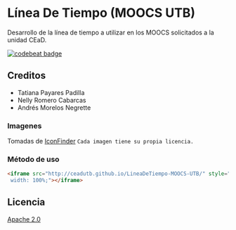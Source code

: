 # Línea De Tiempo (MOOCS UTB)
Desarrollo de la línea de tiempo a utilizar en los MOOCS solicitados a la unidad CEaD.

[![codebeat badge](https://codebeat.co/badges/9ae4c9aa-bb28-436f-94eb-4739d1838fd7)](https://codebeat.co/projects/github-com-andresmorelos-lineadetiempo-moocs-utb-master)

## Creditos
  - Tatiana Payares Padilla
  - Nelly Romero Cabarcas
  - Andrés Morelos Negrette

### Imagenes
Tomadas de [IconFinder](https://www.iconfinder.com/)
`Cada imagen tiene su propia licencia.`

### Método de uso
```html
<iframe src="http://ceadutb.github.io/LineaDeTiempo-MOOCS-UTB/" style="height: 870px;
 width: 100%;"></iframe>
```
## Licencia
[Apache 2.0](https://github.com/AndresMorelos/LineaDeTiempo-MOOCS-UTB/blob/master/LICENSE)
